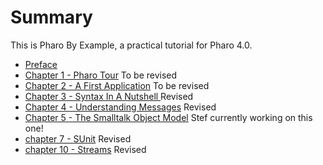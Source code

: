 # Summary

This is Pharo By Example, a practical tutorial for Pharo 4.0.

* [Preface](Preface/Preface.pier.md)
* [Chapter 1 - Pharo Tour](PharoTour/PharoTour.pier.md) To be revised
* [Chapter 2 - A First Application](FirstApplication/FirstApplication.pier.md) To be revised
* [Chapter 3 - Syntax In A Nutshell ](SyntaxNutshell/SyntaxNutshell.pier.md) Revised
* [Chapter 4 - Understanding Messages](UnderstandingMessage/UnderstandingMessage.pier.md) Revised
* [Chapter 5 - The Smalltalk Object Model](SmalltalkObjectModel/SmalltalkObjectModel.pier.md) Stef currently working on this one!
* [chapter 7 - SUnit](SUnit/SUnit.pier.md) Revised
* [chapter 10 - Streams](Streams/Streams.pillar.md) Revised
